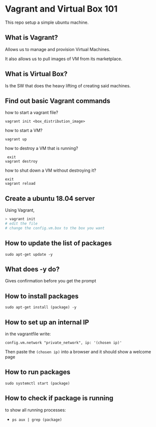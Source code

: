 # Vagrant and Virtual Box 101

This repo setup a simple ubuntu machine.

## What is Vagrant?

Allows us to manage and provision Virtual Machines.

It also allows us to pull images of VM from its marketplace.



## What is Virtual Box?

Is the SW that does the heavy lifting of creating said machines.


## Find out basic Vagrant commands

how to start a vagrant file?
```
vagrant init <box_distribution_image>
```

how to start a VM?
```
vagrant up
```

how to destroy a VM that is running?
```
 exit
vagrant destroy
```

how to shut down a VM without destroying it?
```
exit
vagrant reload
```

## Create a ubuntu 18.04 server
Using Vagrant,
```bash
> vagrant init
# edit the file
# change the config.vm.box to the box you want
```

## How to update the list of packages

`sudo apt-get update -y`

## What does -y do?

Gives confirmation before you get the prompt

## How to install packages

`sudo apt-get install (package) -y`

## How to set up an internal IP

in the vagrantfile write:

`config.vm.network "private_network", ip: '(chosen ip)'`

Then paste the `(chosen ip)` into a browser and it should show a welcome page

## How to run packages

`sudo systemctl start (package)`

## How to check if package is running

to show all running processes:
- `ps aux | grep (package)`
